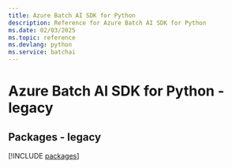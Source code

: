 ```yaml
---
title: Azure Batch AI SDK for Python
description: Reference for Azure Batch AI SDK for Python
ms.date: 02/03/2025
ms.topic: reference
ms.devlang: python
ms.service: batchai
---
```

# Azure Batch AI SDK for Python - legacy
## Packages - legacy
[!INCLUDE [packages](batch-ai-index.md)]
